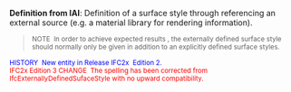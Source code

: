 **Definition
from IAI**: Definition of a surface style through referencing an external source (e.g. a material library for rendering information).

> <small>NOTE&nbsp;
In order to achieve expected
results , the externally defined surface style should normally only be
given in addition to an explicitly defined surface styles.</small>

> <small>
  </small><small><font color="#0000ff">HISTORY&nbsp; New entity in
Release IFC2x&nbsp; Edition 2.</font><br>
  <font color="#ff0000">IFC2x
Edition 3 CHANGE &nbsp;The spelling has been corrected from
IfcExternallyDefinedSufaceStyle with no upward compatibility.</font>
  </small>
>